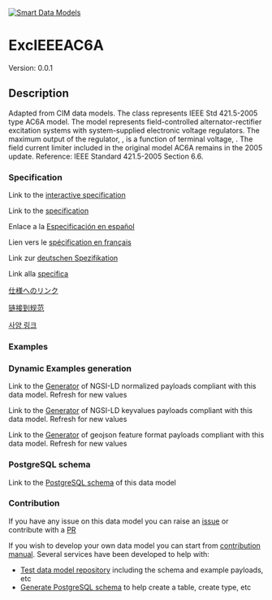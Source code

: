 [![Smart Data Models](https://smartdatamodels.org/wp-content/uploads/2022/01/SmartDataModels_logo.png "Logo")](https://smartdatamodels.org)
# ExcIEEEAC6A
Version: 0.0.1

## Description 

Adapted from CIM data models. The class represents IEEE Std 421.5-2005 type AC6A model. The model represents field-controlled alternator-rectifier excitation systems with system-supplied electronic voltage regulators.  The maximum output of the regulator, , is a function of terminal voltage, . The field current limiter included in the original model AC6A remains in the 2005 update.  Reference: IEEE Standard 421.5-2005 Section 6.6.
### Specification

Link to the [interactive specification](https://swagger.lab.fiware.org/?url=https://smart-data-models.github.io/dataModel.EnergyCIM/ExcIEEEAC6A/swagger.yaml)

Link to the [specification](https://github.com/smart-data-models/dataModel.EnergyCIM/blob/master/ExcIEEEAC6A/doc/spec.md)

Enlace a la [Especificación en español](https://github.com/smart-data-models/dataModel.EnergyCIM/blob/master/ExcIEEEAC6A/doc/spec_ES.md)

Lien vers le [spécification en français](https://github.com/smart-data-models/dataModel.EnergyCIM/blob/master/ExcIEEEAC6A/doc/spec_FR.md)

Link zur [deutschen Spezifikation](https://github.com/smart-data-models/dataModel.EnergyCIM/blob/master/ExcIEEEAC6A/doc/spec_DE.md)

Link alla [specifica](https://github.com/smart-data-models/dataModel.EnergyCIM/blob/master/ExcIEEEAC6A/doc/spec_IT.md)

[仕様へのリンク](https://github.com/smart-data-models/dataModel.EnergyCIM/blob/master/ExcIEEEAC6A/doc/spec_JA.md)

[链接到规范](https://github.com/smart-data-models/dataModel.EnergyCIM/blob/master/ExcIEEEAC6A/doc/spec_ZH.md)

[사양 링크](https://github.com/smart-data-models/dataModel.EnergyCIM/blob/master/ExcIEEEAC6A/doc/spec_KO.md)
### Examples
### Dynamic Examples generation

Link to the [Generator](https://smartdatamodels.org/extra/ngsi-ld_generator.php?schemaUrl=https://raw.githubusercontent.com/smart-data-models/dataModel.EnergyCIM/master/ExcIEEEAC6A/schema.json&email=info@smartdatamodels.org) of NGSI-LD normalized payloads compliant with this data model. Refresh for new values

Link to the [Generator](https://smartdatamodels.org/extra/ngsi-ld_generator_keyvalues.php?schemaUrl=https://raw.githubusercontent.com/smart-data-models/dataModel.EnergyCIM/master/ExcIEEEAC6A/schema.json&email=info@smartdatamodels.org) of NGSI-LD keyvalues payloads compliant with this data model. Refresh for new values

Link to the [Generator](https://smartdatamodels.org/extra/geojson_features_generator.php?schemaUrl=https://raw.githubusercontent.com/smart-data-models/dataModel.EnergyCIM/master/ExcIEEEAC6A/schema.json&email=info@smartdatamodels.org) of geojson feature format payloads compliant with this data model. Refresh for new values
### PostgreSQL schema

Link to the [PostgreSQL schema](https://github.com/smart-data-models/dataModel.EnergyCIM/blob/master/ExcIEEEAC6A/schema.sql) of this data model
### Contribution

 If you have any issue on this data model you can raise an [issue](https://github.com/smart-data-models/dataModel.EnergyCIM/issues)  or contribute with a [PR](https://github.com/smart-data-models/dataModel.EnergyCIM/pulls)

 If you wish to develop your own data model you can start from [contribution manual](https://bit.ly/contribution_manual). Several services have been developed to help with: 
 - [Test data model repository](https://smartdatamodels.org/index.php/data-models-contribution-api/) including the schema and example payloads, etc
 - [Generate PostgreSQL schema](https://smartdatamodels.org/index.php/sql-service/) to help create a table, create type, etc